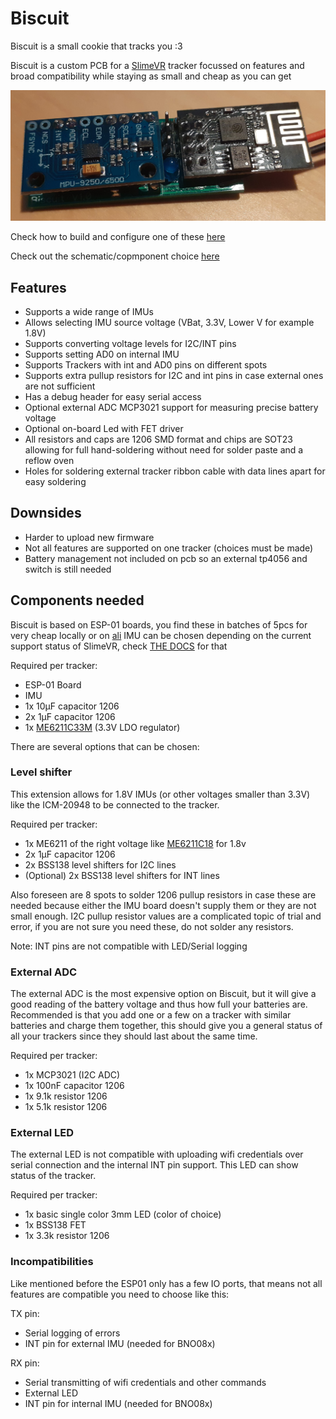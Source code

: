 # Biscuit

Biscuit is a small cookie that tracks you :3

Biscuit is a custom PCB for a [SlimeVR](https://github.com/SlimeVR/SlimeVR-Tracker-ESP) tracker focussed on features and broad compatibility while staying as small and cheap as you can get

![](/img/BiscuitFull.jpg)

Check how to build and configure one of these [here](Construction.md)

Check out the schematic/copmponent choice [here](Schematic.md)

## Features

- Supports a wide range of IMUs
- Allows selecting IMU source voltage (VBat, 3.3V, Lower V for example 1.8V)
- Supports converting voltage levels for I2C/INT pins
- Supports setting AD0 on internal IMU
- Supports Trackers with int and AD0 pins on different spots
- Supports extra pullup resistors for I2C and int pins in case external ones are not sufficient
- Has a debug header for easy serial access
- Optional external ADC MCP3021 support for measuring precise battery voltage
- Optional on-board Led with FET driver
- All resistors and caps are 1206 SMD format and chips are SOT23 allowing for full hand-soldering without need for solder paste and a reflow oven
- Holes for soldering external tracker ribbon cable with data lines apart for easy soldering

## Downsides

- Harder to upload new firmware
- Not all features are supported on one tracker (choices must be made)
- Battery management not included on pcb so an external tp4056 and switch is still needed

## Components needed

Biscuit is based on ESP-01 boards, you find these in batches of 5pcs for very cheap locally or on [ali](https://nl.aliexpress.com/item/32693314450.html)
IMU can be chosen depending on the current support status of SlimeVR, check [THE DOCS](https://docs.slimevr.dev/components-guide.html) for that

Required per tracker:
- ESP-01 Board
- IMU
- 1x 10µF capacitor 1206
- 2x 1µF capacitor 1206
- 1x [ME6211C33M](https://nl.aliexpress.com/item/32959896723.html) (3.3V LDO regulator)

There are several options that can be chosen:

### Level shifter

This extension allows for 1.8V IMUs (or other voltages smaller than 3.3V) like the ICM-20948 to be connected to the tracker.

Required per tracker:
- 1x ME6211 of the right voltage like [ME6211C18](https://nl.aliexpress.com/item/1005002058216911.html) for 1.8v
- 2x 1µF capacitor 1206
- 2x BSS138 level shifters for I2C lines
- (Optional) 2x BSS138 level shifters for INT lines

Also foreseen are 8 spots to solder 1206 pullup resistors in case these are needed because either the IMU board doesn't supply them or they are not small enough. I2C pullup resistor values are a complicated topic of trial and error, if you are not sure you need these, do not solder any resistors.

Note: INT pins are not compatible with LED/Serial logging

### External ADC

The external ADC is the most expensive option on Biscuit, but it will give a good reading of the battery voltage and thus how full your batteries are. Recommended is that you add one or a few on a tracker with similar batteries and charge them together, this should give you a general status of all your trackers since they should last about the same time.

Required per tracker:
- 1x MCP3021 (I2C ADC)
- 1x 100nF capacitor 1206
- 1x 9.1k resistor 1206
- 1x 5.1k resistor 1206

### External LED

The external LED is not compatible with uploading wifi credentials over serial connection and the internal INT pin support. This LED can show status of the tracker.

Required per tracker:
- 1x basic single color 3mm LED (color of choice)
- 1x BSS138 FET
- 1x 3.3k resistor 1206

### Incompatibilities

Like mentioned before the ESP01 only has a few IO ports, that means not all features are compatible you need to choose like this:

TX pin:
- Serial logging of errors
- INT pin for external IMU (needed for BNO08x)

RX pin:
- Serial transmitting of wifi credentials and other commands
- External LED
- INT pin for internal IMU (needed for BNO08x)
